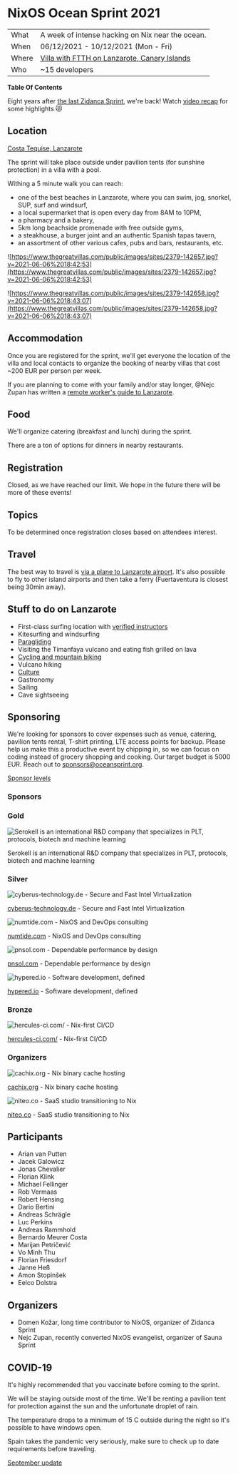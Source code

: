 # NixOS Ocean Sprint 2021


|               |                                                                         |
| ------------- | ------------------------------------------------------------------------|
| What          | A week of intense hacking on Nix near the ocean.                        |
| When          | 06/12/2021 - 10/12/2021 (Mon - Fri)                                     |
| Where         | [Villa with FTTH on Lanzarote, Canary Islands](https://house.niteo.co/) |
| Who           | ~15 developers                                                          |

**Table Of Contents**

Eight years after [the last Zidanca Sprint](https://www.termitnjak.com/en/blog/zidanca-sprint-2013?subject=NixOS), we're back! Watch [video recap](https://vimeo.com/100400408) for some highlights 😻

## Location

[Costa Tequise, Lanzarote](https://goo.gl/maps/etSV5TSRLdFtDAX67)

The sprint will take place outside under pavilion tents (for sunshine protection) in a villa with a pool. 

Withing a 5 minute walk you can reach:

- one of the best beaches in Lanzarote, where you can swim, jog, snorkel, SUP, surf and windsurf,
- a local supermarket that is open every day from 8AM to 10PM,
- a pharmacy and a bakery,
- 5km long beachside promenade with free outside gyms,
- a steakhouse, a burger joint and an authentic Spanish tapas tavern,
- an assortment of other various cafes, pubs and bars, restaurants, etc.

![https://www.thegreatvillas.com/public/images/sites/2379-142657.jpg?v=2021-06-06%2018:42:53](https://www.thegreatvillas.com/public/images/sites/2379-142657.jpg?v=2021-06-06%2018:42:53)

![https://www.thegreatvillas.com/public/images/sites/2379-142658.jpg?v=2021-06-06%2018:43:07](https://www.thegreatvillas.com/public/images/sites/2379-142658.jpg?v=2021-06-06%2018:43:07)

## Accommodation

Once you are registered for the sprint, we'll get everyone the location of the villa and local contacts to organize the booking of nearby villas that cost ~200 EUR per person per week.

If you are planning to come with your family and/or stay longer, @Nejc Zupan has written a [remote worker's guide to Lanzarote](https://github.com/zupo/awesome-lanzarote).

## Food

We'll organize catering (breakfast and lunch) during the sprint. 

There are a ton of options for dinners in nearby restaurants.

## Registration

Closed, as we have reached our limit. We hope in the future there will be more of these events!

## Topics

To be determined once registration closes based on attendees interest.

## Travel

The best way to travel is [via a plane to Lanzarote airport](https://www.google.com/travel/flights/search?tfs=CBwQAhojagwIAxIIL20vMDk0N2wSCjIwMjEtMTEtMjdyBwgBEgNBQ0UaI2oHCAESA0FDRRIKMjAyMS0xMi0wM3IMCAMSCC9tLzA5NDdscAGCAQsI____________AUABSAGYAQE). It's also possible to fly to other island airports and then take a ferry (Fuertaventura is closest being 30min away).

## Stuff to do on Lanzarote

- First-class surfing location with [verified instructors](http://www.watermanlanzarote.com/)
- Kitesurfing and windsurfing
- [Paragliding](https://www.famaraiso.es/)
- Visiting the Timanfaya vulcano and eating fish grilled on lava
- [Cycling and mountain biking](https://www.tripadvisor.com/Attractions-g187477-Activities-c61-t214-Lanzarote_Canary_Islands.html)
- Vulcano hiking
- [Culture](https://en.wikipedia.org/wiki/C%C3%A9sar_Manrique)
- Gastronomy
- Sailing
- Cave sightseeing

## Sponsoring

We're looking for sponsors to cover expenses such as venue, catering, pavilion tents rental, T-shirt printing, LTE access points for backup. Please help us make this a productive event by chipping in, so we can focus on coding instead of grocery shopping and cooking. Our target budget is 5000 EUR. Reach out to [sponsors@oceansprint.org](mailto:sponsors@oceansprint.org).

[Sponsor levels](https://www.notion.so/57854b5b4a40489e984e182e0f205509)

### Sponsors

### Gold

![Serokell is an international R&D company that specializes in PLT, protocols, biotech and machine learning](assets/2021/logo-black.png)

Serokell is an international R&D company that specializes in PLT, protocols, biotech and machine learning

### Silver

![[cyberus-technology.de](http://cyberus-technology.de/) - Secure and Fast Intel Virtualization](assets/2021/cyberus-logo.png)

[cyberus-technology.de](http://cyberus-technology.de/) - Secure and Fast Intel Virtualization

![[numtide.com](http://numtide.com) - NixOS and DevOps consulting](assets/2021/numtide-logo.png)

[numtide.com](http://numtide.com) - NixOS and DevOps consulting

![[pnsol.com](http://www.pnsol.com/) - Dependable performance by design](assets/2021/pns.png)

[pnsol.com](http://www.pnsol.com/) - Dependable performance by design

![[hypered.io](https://hypered.io/) - Software development, defined](assets/2021/hypered-1040x685_(1).svg)

[hypered.io](https://hypered.io/) - Software development, defined

### Bronze

![[hercules-ci.com/](http://hercules-ci.com/) - Nix-first CI/CD](assets/2021/hercules-logo-rendered-960.png)

[hercules-ci.com/](http://hercules-ci.com/) - Nix-first CI/CD

### Organizers

![[cachix.org](https://cachix.org/) - Nix binary cache hosting](assets/2021/logo-small.png)

[cachix.org](https://cachix.org/) - Nix binary cache hosting

![[niteo.co](https://niteo.co/) - SaaS studio transitioning to Nix](assets/2021/Niteo-02.png)

[niteo.co](https://niteo.co/) - SaaS studio transitioning to Nix

## Participants

- Arian van Putten
- Jacek Galowicz
- Jonas Chevalier
- Florian Klink
- Michael Fellinger
- Rob Vermaas
- Robert Hensing
- Dario Bertini
- Andreas Schrägle
- Luc Perkins
- Andreas Rammhold
- Bernardo Meurer Costa
- Marijan Petričević
- Vo Minh Thu
- Florian Friesdorf
- Janne Heß
- Amon Stopinšek
- Eelco Dolstra

## Organizers

- Domen Kožar, long time contributor to NixOS, organizer of Zidanca Sprint
- Nejc Zupan, recently converted NixOS evangelist, organizer of Sauna Sprint

## COVID-19

It's highly recommended that you vaccinate before coming to the sprint.

We will be staying outside most of the time. We'll be renting a pavilion tent for protection against the sun and the unfortunate droplet of rain. 

The temperature drops to a minimum of 15 C outside during the night so it's possible to have windows open.

Spain takes the pandemic very seriously, make sure to check up to date requirements before traveling.

[September update](https://www.notion.so/September-update-3bf790f268524a829d3a27a2495ed650)
